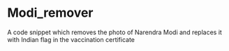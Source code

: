 # Modi_remover
A code snippet which removes the photo of Narendra Modi and replaces it with Indian flag in the vaccination certificate
